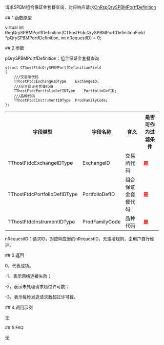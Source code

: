 <p>请求SPBM组合保证金套餐查询，对应响应请求<a href="../../CTHOSTFTDCTRADERAPI/ONRSPQRYSPBMPORTFDEFINITION/">OnRspQrySPBMPortfDefinition</a></p>
<span class="anchor" id="c23c18af-e318-4738-942c-d8ac57a2a329"></span>
## 1.函数原型
<p>virtual int ReqQrySPBMPortfDefinition(CThostFtdcQrySPBMPortfDefinitionField *pQrySPBMPortfDefinition, int nRequestID) = 0;</p>
<span class="anchor" id="a18938f6-bc5a-4eee-91e2-2f2a3019de05"></span>
## 2.参数
<p>pQrySPBMPortfDefinition：组合保证金套餐查询</p>
<pre><code>struct CThostFtdcQrySPBMPortfDefinitionField
{
    ///交易所代码
    TThostFtdcExchangeIDType    ExchangeID;
    ///组合保证金套餐代码
    TThostFtdcPortfolioDefIDType    PortfolioDefID;
    ///品种代码
    TThostFtdcInstrumentIDType  ProdFamilyCode;
};
</code></pre>
<table><tr><th style="TEXT-ALIGN: center;">字段类型</th><th style="TEXT-ALIGN: center;">字段名称</th><th style="TEXT-ALIGN: center;">含义</th><th style="TEXT-ALIGN: center;">是否可作为过滤条件</th></tr><tr><td style="TEXT-ALIGN: left;">TThostFtdcExchangeIDType</td>
<td style="TEXT-ALIGN: left;">ExchangeID</td>
<td style="TEXT-ALIGN: left;">交易所代码</td>
<td style="TEXT-ALIGN: left;"><strong><font color="#FF0000">是</font></strong></td>
</tr>
<tr><td style="TEXT-ALIGN: left;">TThostFtdcPortfolioDefIDType</td>
<td style="TEXT-ALIGN: left;">PortfolioDefID</td>
<td style="TEXT-ALIGN: left;">组合保证金套餐代码</td>
<td style="TEXT-ALIGN: left;"><strong><font color="#FF0000">是</font></strong></td>
</tr>
<tr><td style="TEXT-ALIGN: left;">TThostFtdcInstrumentIDType</td>
<td style="TEXT-ALIGN: left;">ProdFamilyCode</td>
<td style="TEXT-ALIGN: left;">品种代码</td>
<td style="TEXT-ALIGN: left;"><strong><font color="#FF0000">是</font></strong></td>
</tr>
</table>
<p>nRequestID：请求ID，对应响应里的nRequestID，无递增规则，由用户自行维护。</p>
<span class="anchor" id="86fca7b6-eed4-4a75-a51c-fae124855e07"></span>
## 3.返回
<p>0，代表成功。</p>
<p>-1，表示网络连接失败；</p>
<p>-2，表示未处理请求超过许可数；</p>
<p>-3，表示每秒发送请求数超过许可数。</p>
<span class="anchor" id="c7cc023a-ed77-4c17-9f2e-a0ac5edf60fd"></span>
## 4.调用示例
<p>无</p>
<span class="anchor" id="0c84d53c-6e34-4373-92a4-f96f338f7815"></span>
## 5.FAQ
<p>无</p>
